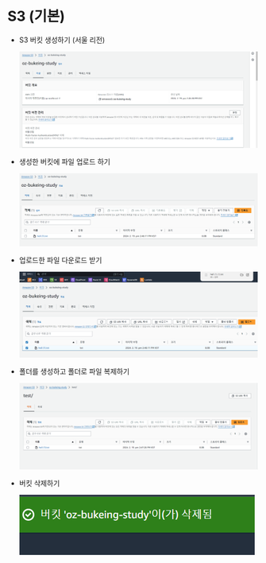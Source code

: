 # S3 (기본)  
- S3 버킷 생성하기 (서울 리전)  
  
  ![alt text](images/markdown-image.png)
  
- 생성한 버킷에 파일 업로드 하기  
  
  ![alt text](images/markdown-image-1.png)
  
- 업로드한 파일 다운로드 받기  
  
  ![alt text](images/markdown-image-2.png)
  
- 폴더를 생성하고 폴더로 파일 복제하기  
  
  ![alt text](images/markdown-image-3.png)
  
- 버킷 삭제하기  
  
  ![alt text](images/markdown-image-4.png)
  
  
